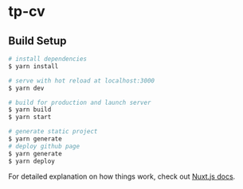 # tp-cv

## Build Setup

```bash
# install dependencies
$ yarn install

# serve with hot reload at localhost:3000
$ yarn dev

# build for production and launch server
$ yarn build
$ yarn start

# generate static project
$ yarn generate
# deploy github page
$ yarn generate
$ yarn deploy
```

For detailed explanation on how things work, check out [Nuxt.js docs](https://nuxtjs.org).
